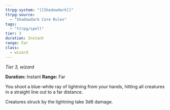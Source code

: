 ```yaml
---
ttrpg-system: "[[Shadowdark]]"
ttrpg-source: 
  - "Shadowdark Core Rules"
tags:
  - "ttrpg/spell"
tier: 3
duration: Instant
range: Far
class:
  - wizard
---
```

*Tier 3, wizard*

**Duration:** Instant
**Range:** Far

You shoot a blue-white ray of lightning from your hands, hitting all creatures in a straight line out to a far distance.

Creatures struck by the lightning take 3d6 damage.


